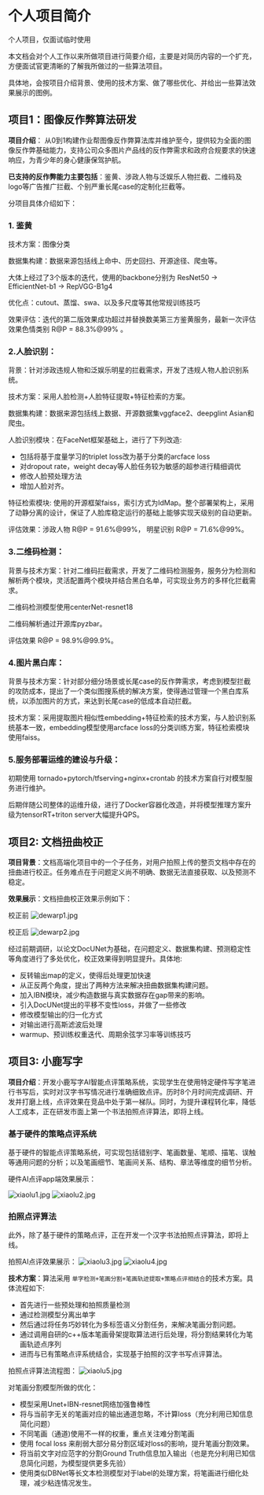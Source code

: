 # 个人项目简介

个人项目，仅面试临时使用

本文档会对个人工作以来所做项目进行简要介绍，主要是对简历内容的一个扩充，方便面试官更清晰的了解我所做过的一些算法项目。

具体地，会按项目介绍背景、使用的技术方案、做了哪些优化、并给出一些算法效果展示的图例。


## 项目1：图像反作弊算法研发

**项目介绍**：  从0到1构建作业帮图像反作弊算法库并维护至今，提供较为全面的图像反作弊基础能力，支持公司众多图片产品线的反作弊需求和政府合规要求的快速响应，为青少年的身心健康保驾护航。

**已支持的反作弊能力主要包括**：鉴黄、涉政人物与泛娱乐人物拦截、二维码及logo等广告推广拦截、个别严重长尾case的定制化拦截等。

分项目具体介绍如下：

### 1. 鉴黄
   
技术方案：图像分类

数据集构建：数据来源包括线上命中、历史回扫、开源途径、爬虫等。

大体上经过了3个版本的迭代，使用的backbone分别为 ResNet50 -> EfficientNet-b1 -> RepVGG-B1g4

优化点：cutout、蒸馏、swa、以及多尺度等其他常规训练技巧

效果评估：迭代的第二版效果成功超过并替换数美第三方鉴黄服务，最新一次评估效果色情类别 R@P = 88.3%@99% 。

### 2.人脸识别：

背景：针对涉政违规人物和泛娱乐明星的拦截需求，开发了违规人物人脸识别系统。

技术方案：采用人脸检测+人脸特征提取+特征检索的方案。

数据集构建：数据来源包括线上数据、开源数据集vggface2、deepglint Asian和爬虫。

人脸识别模块：在FaceNet框架基础上，进行了下列改造:
- 包括将基于度量学习的triplet loss改为基于分类的arcface loss
- 对dropout rate，weight decay等人脸任务较为敏感的超参进行精细调优
- 修改人脸预处理方法
- 增加人脸对齐。

特征检索模块: 使用的开源框架faiss，索引方式为IdMap。整个部署架构上，采用了动静分离的设计，保证了人脸库稳定运行的基础上能够实现天级别的自动更新。

评估效果：涉政人物 R@P = 91.6%@99%， 明星识别 R@P = 71.6%@99%。

### 3.二维码检测：

背景与技术方案：针对二维码拦截需求，开发了二维码检测服务，服务分为检测和解析两个模块，灵活配置两个模块并结合黑白名单，可实现业务方的多样化拦截需求。

二维码检测模型使用centerNet-resnet18

二维码解析通过开源库pyzbar。

评估效果 R@P = 98.9%@99.9%。

### 4.图片黑白库：

背景与技术方案：针对部分细分场景或长尾case的反作弊需求，考虑到模型拦截的攻防成本，提出了一个类似图搜系统的解决方案，使得通过管理一个黑白库系统，以添加图片的方式，来达到长尾case的低成本自动拦截。

技术方案：采用提取图片相似性embedding+特征检索的技术方案，与人脸识别系统基本一致，embedding模型使用arcface loss的分类训练方案，特征检索模块使用faiss。

### 5.服务部署运维的建设与升级：

初期使用 tornado+pytorch/tfserving+nginx+crontab 的技术方案自行对模型服务进行维护。

后期伴随公司整体的运维升级，进行了Docker容器化改造，并将模型推理方案升级为tensorRT+triton server大幅提升QPS。


## 项目2: 文档扭曲校正

**项目背景**：文档高端化项目中的一个子任务，对用户拍照上传的整页文档中存在的扭曲进行校正。任务难点在于问题定义尚不明确、数据无法直接获取、以及预测不稳定。

**效果展示**：文档扭曲校正效果示例如下：

校正前
![dewarp1.jpg](imgs/dewarp1.jpg)

校正后
![dewarp2.jpg](imgs/dewarp2.jpg)

经过前期调研，以论文DocUNet为基础，在问题定义、数据集构建、预测稳定性等角度进行了多处优化，校正效果得到明显提升。具体地:
- 反转输出map的定义，使得后处理更加快速
- 从正反两个角度，提出了两种方法来解决扭曲数据集构建问题。
- 加入IBN模块，减少构造数据与真实数据存在gap带来的影响。
- 引入DocUNet提出的平移不变性loss，并做了一些修改
- 修改模型输出的归一化方式
- 对输出进行高斯滤波后处理
- warmup、预训练权重迭代、周期余弦学习率等训练技巧


## 项目3: 小鹿写字

**项目介绍**：开发小鹿写字AI智能点评策略系统，实现学生在使用特定硬件写字笔进行书写后，实时对汉字书写情况进行准确细致点评。历时8个月时间完成调研、开发并打磨上线，点评效果在竞品中处于第一梯队。同时，为提升课程转化率，降低人工成本，正在研发市面上第一个书法拍照点评算法，即将上线。

### 基于硬件的策略点评系统

基于硬件的智能点评策略系统，可实现包括错别字、笔画数量、笔顺、描笔、误触等通用问题的分析；以及笔画细节、笔画间关系、结构、章法等维度的细节分析。

硬件AI点评app端效果展示：

![xiaolu1.jpg](imgs/xiaolu1.jpg)
![xiaolu2.jpg](imgs/xiaolu2.jpg)

### 拍照点评算法

此外，除了基于硬件的策略点评，正在开发一个汉字书法拍照点评算法，即将上线。

拍照AI点评效果展示：
![xiaolu3.jpg](imgs/xiaolu3.jpg)
![xiaolu4.jpg](imgs/xiaolu4.png)

**技术方案**：算法采用 `单字检测+笔画分割+笔画轨迹提取+策略点评相结合`的技术方案。具体流程如下: 
- 首先进行一些预处理和拍照质量检测
- 通过检测模型分离出单字
- 然后通过将任务巧妙转化为多标签语义分割任务，来解决笔画分割问题。
- 通过调用自研的c++版本笔画骨架提取算法进行后处理，将分割结果转化为笔画轨迹点序列
- 进而与已有策略点评系统结合，实现基于拍照的汉字书写点评算法。

拍照点评算法流程图：
![xiaolu5.jpg](imgs/xiaolu5.png)

对笔画分割模型所做的优化：
- 模型采用Unet+IBN-resnet网络加强鲁棒性
- 将与当前字无关的笔画对应的输出通道忽略，不计算loss（充分利用已知信息简化问题）
- 不同笔画（通道)使用不一样的权重，重点关注难分割笔画
- 使用 focal loss 来削弱大部分易分割区域对loss的影响，提升笔画分割效果。
- 将当前文字对应范字的分割Ground Truth信息加入输出（也是充分利用已知信息简化问题，为模型提供更多先验）
- 使用类似DBNet等长文本检测模型对于label的处理方案，将笔画进行细化处理，减少粘连情况发生。

